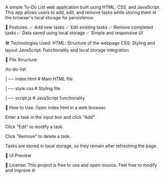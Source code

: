 A simple To-Do List web application built using HTML, CSS, and JavaScript. This app allows users to add, edit, and remove tasks while storing them in the browser's local storage for persistence.

🚀 Features:
✅ Add new tasks
✅ Edit existing tasks
✅ Remove completed tasks
✅ Data saved using local storage
✅ Simple and responsive UI


🛠️ Technologies Used:
HTML: Structure of the webpage
CSS: Styling and layout
JavaScript: Functionality and local storage integration

📂 File Structure:

/to-do-list

│── index.html     # Main HTML file  

│── style.css      # Styling file  

│── script.js      # JavaScript functionality  


📌 How to Use:
Open index.html in a web browser.

Enter a task in the input box and click "Add".

Click "Edit" to modify a task.

Click "Remove" to delete a task.

Tasks are stored in local storage, so they remain after refreshing the page.


🎨 UI Preview

📜 License:
This project is free to use and open-source. Feel free to modify and improve it!
